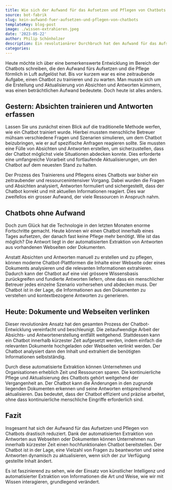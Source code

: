 ```yaml
---
title: Wie sich der Aufwand für das Aufsetzen und Pflegen von Chatbots in Luft aufgelöst hat
source: bot-fabrik
slug: kein-aufwand-fuer-aufsetzen-und-pflegen-von-chatbots
templateKey: blog-post
image: ./wissen-extrahieren.jpeg
date: '2023-05-22'
author: Philip Schönholzer
description: Ein revolutionärer Durchbruch hat den Aufwand für das Aufsetzen und Pflegen von Chatbots drastisch reduziert. Erfahre, wie Chatbots heute innerhalb eines Tages eingerichtet werden können und kaum noch menschliche Pflege benötigen.
categories:
---
```


Heute möchte ich über eine bemerkenswerte Entwicklung im Bereich der Chatbots schreiben, die den Aufwand fürs Aufsetzen und die Pflege förmlich in Luft aufgelöst hat. Bis vor kurzem war es eine zeitraubende Aufgabe, einen Chatbot zu trainieren und zu warten. Man musste sich um die Erstellung und Aktualisierung von Absichten und Antworten kümmern, was einen beträchtlichen Aufwand bedeutete. Doch heute ist alles anders.

## Gestern: Absichten trainieren und Antworten erfassen

Lassen Sie uns zunächst einen Blick auf die traditionelle Methode werfen, wie ein Chatbot trainiert wurde. Hierbei mussten menschliche Betreuer mühsam verschiedene Fragen und Szenarien simulieren, um dem Chatbot beizubringen, wie er auf spezifische Anfragen reagieren sollte. Sie mussten eine Fülle von Absichten und Antworten erstellen, um sicherzustellen, dass der Chatbot möglichst viele Situationen abdecken konnte. Dies erforderte eine umfangreiche Vorarbeit und fortlaufende Aktualisierungen, um den Chatbot auf dem neuesten Stand zu halten.

Der Prozess des Trainierens und Pflegens eines Chatbots war bisher ein zeitraubender und ressourcenintensiver Vorgang. Dabei wurden die Fragen und Absichten analysiert, Antworten formuliert und sichergestellt, dass der Chatbot korrekt und mit aktuellen Informationen reagiert. Dies war zweifellos ein grosser Aufwand, der viele Ressourcen in Anspruch nahm.

## Chatbots ohne Aufwand

Doch zum Glück hat die Technologie in den letzten Monaten enorme Fortschritte gemacht. Heute können wir einen Chatbot innerhalb eines Tages aufsetzen, der danach fast keine Pflege mehr benötigt. Wie ist das möglich? Die Antwort liegt in der automatisierten Extraktion von Antworten aus vorhandenen Webseiten oder Dokumenten.

Anstatt Absichten und Antworten manuell zu erstellen und zu pflegen, können moderne Chatbot-Plattformen die Inhalte einer Webseite oder eines Dokuments analysieren und die relevanten Informationen extrahieren. Dadurch kann der Chatbot auf eine viel grössere Wissensbasis zurückgreifen und fundierte Antworten liefern, ohne dass ein menschlicher Betreuer jedes einzelne Szenario vorhersehen und abdecken muss. Der Chatbot ist in der Lage, die Informationen aus den Dokumenten zu verstehen und kontextbezogene Antworten zu generieren.

## Heute: Dokumente und Webseiten verlinken

Dieser revolutionäre Ansatz hat den gesamten Prozess der Chatbot-Entwicklung vereinfacht und beschleunigt. Die zeitaufwendige Arbeit der Absichts- und Antwortenerstellung entfällt weitgehend. Stattdessen kann ein Chatbot innerhalb kürzester Zeit aufgesetzt werden, indem einfach die relevanten Dokumente hochgeladen oder Webseiten verlinkt werden. Der Chatbot analysiert dann den Inhalt und extrahiert die benötigten Informationen selbstständig.

Durch diese automatisierte Extraktion können Unternehmen und Organisationen erheblich Zeit und Ressourcen sparen. Die kontinuierliche Pflege und Aktualisierung des Chatbots gehört weitgehend der Vergangenheit an. Der Chatbot kann die Änderungen in den zugrunde liegenden Dokumenten erkennen und seine Antworten entsprechend aktualisieren. Das bedeutet, dass der Chatbot effizient und präzise arbeitet, ohne dass kontinuierliche menschliche Eingriffe erforderlich sind.

## Fazit

Insgesamt hat sich der Aufwand für das Aufsetzen und Pflegen von Chatbots drastisch reduziert. Dank der automatisierten Extraktion von Antworten aus Webseiten oder Dokumenten können Unternehmen nun innerhalb kürzester Zeit einen hochfunktionalen Chatbot bereitstellen. Der Chatbot ist in der Lage, eine Vielzahl von Fragen zu beantworten und seine Antworten dynamisch zu aktualisieren, wenn sich der zur Verfügung gestellte Inhalt ändert.

Es ist faszinierend zu sehen, wie der Einsatz von künstlicher Intelligenz und automatisierter Extraktion von Informationen die Art und Weise, wie wir mit Wissen interagieren, grundlegend verändert.
